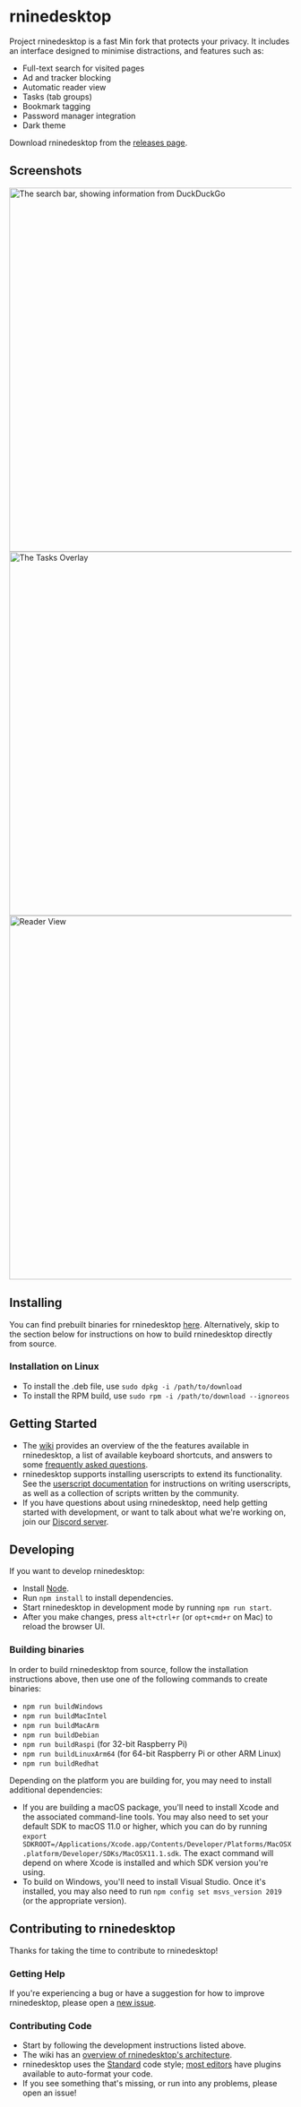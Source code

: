 # rninedesktop

Project rninedesktop is a fast Min fork that protects your privacy. It includes an interface designed to minimise distractions, and features such as:

- Full-text search for visited pages
- Ad and tracker blocking
- Automatic reader view
- Tasks (tab groups)
- Bookmark tagging
- Password manager integration
- Dark theme

Download rninedesktop from the [releases page](https://github.com/Rolenzo9194/rninedesktop/releases).




## Screenshots

<img alt="The search bar, showing information from DuckDuckGo" src="http://minbrowser.org/tour/img/searchbar_duckduckgo_answers.png" width="650"/>

<img alt="The Tasks Overlay" src="http://minbrowser.org/tour/img/tasks.png" width="650"/>

<img alt="Reader View" src="https://user-images.githubusercontent.com/10314059/53312382-67ca7d80-387a-11e9-9ccc-88ac592c9b1c.png" width="650"/>

## Installing

You can find prebuilt binaries for rninedesktop [here](https://github.com/Rolenzo9194/rninedesktop/releases). Alternatively, skip to the section below for instructions on how to build rninedesktop directly from source.

### Installation on Linux

- To install the .deb file, use `sudo dpkg -i /path/to/download`
- To install the RPM build, use `sudo rpm -i /path/to/download --ignoreos`

## Getting Started

* The [wiki](https://github.com/minbrowser/min/wiki) provides an overview of the the features available in rninedesktop, a list of available keyboard shortcuts, and answers to some [frequently asked questions](https://github.com/minbrowser/min/wiki/FAQ).
* rninedesktop supports installing userscripts to extend its functionality. See the [userscript documentation](https://github.com/minbrowser/min/wiki/userscripts) for instructions on writing userscripts, as well as a collection of scripts written by the community.
* If you have questions about using rninedesktop, need help getting started with development, or want to talk about what we're working on, join our [Discord server](https://discord.gg/bRpqjJ4).

## Developing

If you want to develop rninedesktop:

- Install [Node](https://nodejs.org).
- Run `npm install` to install dependencies.
- Start rninedesktop in development mode by running `npm run start`.
- After you make changes, press `alt+ctrl+r` (or `opt+cmd+r` on Mac) to reload the browser UI.

### Building binaries

In order to build rninedesktop from source, follow the installation instructions above, then use one of the following commands to create binaries:

- `npm run buildWindows`
- `npm run buildMacIntel`
- `npm run buildMacArm`
- `npm run buildDebian`
- `npm run buildRaspi` (for 32-bit Raspberry Pi)
- `npm run buildLinuxArm64` (for 64-bit Raspberry Pi or other ARM Linux)
- `npm run buildRedhat`

Depending on the platform you are building for, you may need to install additional dependencies:

- If you are building a macOS package, you'll need to install Xcode and the associated command-line tools. You may also need to set your default SDK to macOS 11.0 or higher, which you can do by running `export SDKROOT=/Applications/Xcode.app/Contents/Developer/Platforms/MacOSX.platform/Developer/SDKs/MacOSX11.1.sdk`. The exact command will depend on where Xcode is installed and which SDK version you're using.
- To build on Windows, you'll need to install Visual Studio. Once it's installed, you may also need to run `npm config set msvs_version 2019` (or the appropriate version).

## Contributing to rninedesktop

Thanks for taking the time to contribute to rninedesktop!

### Getting Help

If you're experiencing a bug or have a suggestion for how to improve rninedesktop, please open a [new issue](https://github.com/Rolenzo9194/rninedesktop/issues/new/choose).

### Contributing Code

- Start by following the development instructions listed above.
- The wiki has an [overview of rninedesktop's architecture](https://github.com/minbrowser/min/wiki/Architecture).
- rninedesktop uses the [Standard](https://github.com/feross/standard) code style; [most editors](https://standardjs.com/#are-there-text-editor-plugins) have plugins available to auto-format your code.
- If you see something that's missing, or run into any problems, please open an issue!
